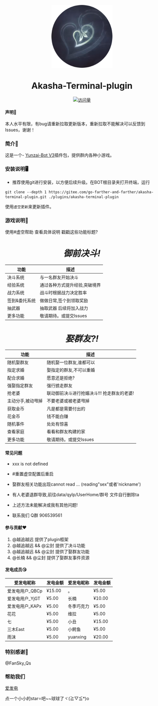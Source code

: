 <link rel="stylesheet" type="text/css" href="readme.css">

<div align="center">

<img width="200" class="logo" src="resources/虚空终端.png">

<h1 align="center" class="标题">Akasha-Terminal-plugin</h1>

[![访问量](https://profile-counter.glitch.me/akasha-terminal-plugin/count.svg)](https://gitee.com/go-farther-and-farther/akasha-terminal-plugin)
</div>


#### 声明📣
本人水平有限，有bug请重新拉取更新版本，重新拉取不能解决可以反馈到Issues，谢谢！

### 简介📖

这是一个- [Yunzai-Bot V3](https://github.com/Le-niao/Yunzai-Bot)插件包，提供群内各种小游戏。

### 安装说明🖥️

- 推荐使用git进行安装，以方便后续升级。在BOT根目录夹打开终端，运行

```base
git clone --depth 1 https://gitee.com/go-farther-and-farther/akasha-terminal-plugin.git ./plugins/akasha-terminal-plugin
```

使用`虚空更新`来更新插件。

### 游戏说明🌈
使用#虚空帮助 查看具体说明
戳戳这些功能标题?
<h1 align="center" class="决斗"><i>御前决斗!</i></h1>
<div align="center" class="a">

|功能   |描述   |
|---|---|
|决斗系统   |与一名群友开始决斗     |
|经验系统   |通过各种方式提升经验,突破境界   |
|战力系统   |战斗时根据战力决定胜率   |
|签到&委托系统   |做做日常,签个到领取奖励   |
|抽武器   |抽取武器 后续将加入战力   |
|更多功能   |敬请期待。或提交Issues   |

</div>
<h1 align="center" class="群友老婆"><i>娶群友?!</i></h1>
<div align="center" class="b">

|功能   |描述   |
|---|---|
|随机娶群友   |随机娶一位群友,谁都可以   |
|指定求婚   |娶指定的群友,不可以重婚   |
|配合求婚   |愿意还是拒绝?   |
|强娶指定群友   |强行掳走群友   |
|抢老婆   |联动御前决斗进行抢婚决斗!!! 抢走群友的老婆!   |
|主动分手,被动甩掉   |不要老婆或被老婆甩掉   |
|获取金币   |凡是都是需要付出的   |
|花金币   |钱不能白赚   |
|随机事件   |处处有惊喜   |
|查看家庭   |看看和群友构建的家   |
|更多功能   |敬请期待。或提交Issues   |

</div>

#### 常见问题
  - xxx is not defined
  - #重置虚空配置后重启
  
  - 娶群友相关功能出现cannot read ... (reading"sex"或者'nickname')
  - 有人老婆退群导致,前往data/qylp/UserHome/群号 文件自行删除ta

  - 上述方法未能解决或我有其他问题!
  - 联系我们 Q群 906539561
#### 参与贡献❤️

1.  @越追越远 提供了plugin框架
2.  @越追越远 && @尘封 提供了决斗功能
3.  @越追越远 && @尘封 提供了娶群友功能
4.  @长楠 && @尘封 提供了娶群友事件资源

#### 发电成员😘
|爱发电昵称   |发电金额   |爱发电昵称   |发电金额   |
|---|---|---|---|
|爱发电用户_QBCp   |¥15.00   |。   |¥5.00   |
|爱发电用户_YjGT   |¥5.00   |长楠   |¥10.00   |
|爱发电用户_KAPx   |¥5.00   |冬季巧克力   |¥5.00   |
|花花   |¥5.00   |维拉   |¥5.00   |
|七   |¥5.00   |小丑   |¥15.00   |
|三木East   |¥5.00   |小鳄鱼   |¥5.00   |
|雨沫   |¥5.00   |yuanxing   |¥20.00   |

### 特别感谢🌱

@FanSky_Qs

### 帮助我们
[爱发电](https://afdian.net/a/akasha667)

点一个小小的star⭐吧~~球球了ヾ(≧▽≦*)o
